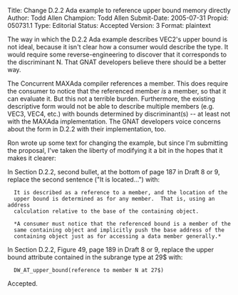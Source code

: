 Title:       Change D.2.2 Ada example to reference upper bound memory directly
Author:      Todd Allen
Champion:    Todd Allen
Submit-Date: 2005-07-31
Propid:      050731.1
Type:        Editorial
Status:      Accepted
Version:     3
Format:      plaintext

The way in which the D.2.2 Ada example describes VEC2's upper bound is not
ideal, because it isn't clear how a consumer would describe the type.  It
would require some reverse-engineering to discover that it corresponds to the
discriminant N.  That GNAT developers believe there should be a better way.

The Concurrent MAXAda compiler references a member.  This does require the
consumer to notice that the referenced member *is* a member, so that it can
evaluate it.  But this not a terrible burden.  Furthermore, the existing
descriptive form would not be able to describe multiple members (e.g. VEC3,
VEC4, etc.) with bounds determined by discriminant(s) -- at least not with
the MAXAda implementation.  The GNAT developers voice concerns about the form
in D.2.2 with their implementation, too.

Ron wrote up some text for changing the example, but since I'm submitting the
proposal, I've taken the liberty of modifying it a bit in the hopes that it
makes it clearer:

  In Section D.2.2, second bullet, at the bottom of page 187 in Draft 8 or 9,
  replace the second sentence ("It is located...")  with:
 
      It is described as a reference to a member, and the location of the
      upper bound is determined as for any member.  That is, using an address
      calculation relative to the base of the containing object.
  
      *A consumer must notice that the referenced bound is a member of the
      same containing object and implicitly push the base address of the
      containing object just as for accessing a data member generally.*
  
  In Section D.2.2, Figure 49, page 189 in Draft 8 or 9, replace the upper
  bound attribute contained in the subrange type at 29$ with:
  
      DW_AT_upper_bound(reference to member N at 27$)

Accepted.
